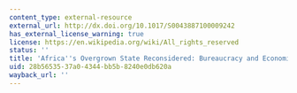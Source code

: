 ```yaml
---
content_type: external-resource
external_url: http://dx.doi.org/10.1017/S0043887100009242
has_external_license_warning: true
license: https://en.wikipedia.org/wiki/All_rights_reserved
status: ''
title: 'Africa''s Overgrown State Reconsidered: Bureaucracy and Economic Growth'
uid: 28b56535-37a0-4344-bb5b-8240e0db620a
wayback_url: ''
---
```

